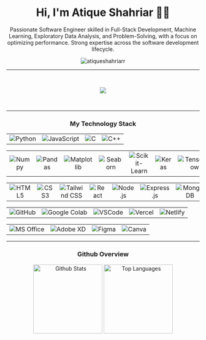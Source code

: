 <div><h1 align="center">Hi, I'm Atique Shahriar 👨‍💻</h1>
<p align="center">Passionate Software Engineer skilled in Full-Stack Development, Machine Learning, Exploratory Data Analysis, and Problem-Solving, with a focus on optimizing performance. Strong expertise across the software development lifecycle.</p>
<p align="center"> <img
        src="https://komarev.com/ghpvc/?username=atiqueshahriarr&label=Profile%20views&color=0e75b6&style=flat"
        alt="atiqueshahriarr" /></p>
</div>
<hr>


<p align="center">
    <a href="https://www.linkedin.com/in/atiqueshahriarr/"><img
            src="https://img.shields.io/badge/LinkedIn-0077B5?style=for-the-badge&logo=linkedin&logoColor=white"
            alt="" /></a>
    <a href="https://www.facebook.com/atiqueshahriarr"><img
            src="https://img.shields.io/badge/Facebook-1877F2?style=for-the-badge&logo=facebook&logoColor=white"
            alt="" /></a>
        <a href="mailto:satique06@gmail.com"><img
            src="https://img.shields.io/badge/Gmail-D14836?style=for-the-badge&logo=gmail&logoColor=white" alt="" /></a>
</p>




<p align="center">
    <img
        src="https://github-readme-streak-stats.herokuapp.com/?user=atiqueshahriarr&stroke=ffffff&background=27272a&ring=22c55e&fire=22c55e&currStreakNum=ffffff&currStreakLabel=22c55e&sideNums=ffffff&sideLabels=ffffff&dates=ffffff&hide_border=true" />
</p>

<p align="center">
    <a href="https://github.com/atiqueshahriarr"><img
            src="https://img.shields.io/badge/GitHub-100000?style=for-the-badge&logo=github&logoColor=white"
            alt="" /></a>
    <a href="https://scholar.google.com/citations?hl=en&user=k0QOD1YAAAAJ&view_op=list_works&gmla=ALUCkoU0bS2DYKUuOH-GnwYBdqmQwmX5snZJSAH7U_4_FcuMkmkIywvB1IJdAn2NrlEDZ4HO8ZV-zFhgS5bVGgtH"><img
            src="https://img.shields.io/badge/Google_Scholar-4285F4?style=for-the-badge&logo=google-scholar&logoColor=white"
            alt="" /></a>
</p>



<hr>
<h3 align="center">My Technology Stack</h3>
<table align="center">
        <tr align="center">
            <td>
                <img src="https://img.shields.io/badge/Python-FFD43B?style=for-the-badge&logo=python&logoColor=blue" alt="Python" />
            </td>
            <td>
                <img src="https://img.shields.io/badge/JavaScript-323330?style=for-the-badge&logo=javascript&logoColor=F7DF1E" alt="JavaScript" />
            </td>
            <td>
                <img src="https://img.shields.io/badge/C-00599C?style=for-the-badge&logo=c&logoColor=white" alt="C" />
            </td>
            <td>
                <img src="https://img.shields.io/badge/C++-00599C?style=for-the-badge&logo=c%2B%2B&logoColor=white" alt="C++" />
            </td>
        </tr>
    </table>
    <table align="center">
        <tr align="center">
            <td>
                <img src="https://img.shields.io/badge/Numpy-777BB4?style=for-the-badge&logo=numpy&logoColor=white" alt="Numpy" />
            </td>
            <td>
                <img src="https://img.shields.io/badge/Pandas-2C2D72?style=for-the-badge&logo=pandas&logoColor=white" alt="Pandas" />
            </td>
            <td>
                <img src="https://img.shields.io/badge/Matplotlib-0094D9?style=for-the-badge&logo=python&logoColor=white" alt="Matplotlib" />
            </td>
            <td>
                <img src="https://img.shields.io/badge/Seaborn-3776AB?style=for-the-badge&logo=python&logoColor=white" alt="Seaborn" />
            </td>
            <td>
                <img src="https://img.shields.io/badge/Scikit--Learn-F7931E?style=for-the-badge&logo=scikitlearn&logoColor=white" alt="Scikit-Learn" />
            </td>
            <td>
                <img src="https://img.shields.io/badge/Keras-D00000?style=for-the-badge&logo=keras&logoColor=white" alt="Keras" />
            </td>
            <td>
                <img src="https://img.shields.io/badge/TensorFlow-FF6F00?style=for-the-badge&logo=tensorflow&logoColor=white" alt="TensorFlow" />
            </td>
        </tr>
    </table>
    <table align="center">
        <tr align="center">
            <td>
                <img src="https://img.shields.io/badge/HTML5-E34F26?style=for-the-badge&logo=html5&logoColor=white" alt="HTML5" />
            </td>
            <td>
                <img src="https://img.shields.io/badge/CSS3-1572B6?style=for-the-badge&logo=css3&logoColor=white" alt="CSS3" />
            </td>
            <td>
                <img src="https://img.shields.io/badge/Tailwind_CSS-38B2AC?style=for-the-badge&logo=tailwind-css&logoColor=white" alt="Tailwind CSS" />
            </td>
            <td>
                <img src="https://img.shields.io/badge/React-20232A?style=for-the-badge&logo=react&logoColor=61DAFB" alt="React" />
            </td>
            <td>
                <img src="https://img.shields.io/badge/Node%20js-339933?style=for-the-badge&logo=nodedotjs&logoColor=white" alt="Node.js" />
            </td>
            <td>
                <img src="https://img.shields.io/badge/Express%20js-000000?style=for-the-badge&logo=express&logoColor=white" alt="Express.js" />
            </td>
            <td>
                <img src="https://img.shields.io/badge/MongoDB-4EA94B?style=for-the-badge&logo=mongodb&logoColor=white" alt="MongoDB" />
            </td>
            <td>
                <img src="https://img.shields.io/badge/firebase-ffca28?style=for-the-badge&logo=firebase&logoColor=black" alt="Firebase" />
            </td>
        </tr>
    </table>
    <table align="center">
        <tr align="center">
            <td>
                <img src="https://img.shields.io/badge/GitHub-181717?style=for-the-badge&logo=github&logoColor=white" alt="GitHub" />
            </td>
            <td>
                <img src="https://img.shields.io/badge/Google%20Colab-F9AB00?style=for-the-badge&logo=googlecolab&color=525252" alt="Google Colab" />
            </td>
            <td>
                <img src="https://img.shields.io/badge/VSCode-007ACC?style=for-the-badge&logo=visualstudiocode&logoColor=white" alt="VSCode" />
            </td>
            <td>
                <img src="https://img.shields.io/badge/Vercel-000000?style=for-the-badge&logo=vercel&logoColor=white" alt="Vercel" />
            </td>
            <td>
                <img src="https://img.shields.io/badge/Netlify-00C7B7?style=for-the-badge&logo=netlify&logoColor=white" alt="Netlify" />
            </td>
        </tr>
    </table>
    <table align="center">
        <tr align="center">
            <td>
                <img src="https://img.shields.io/badge/Microsoft%20Office-D83B01?style=for-the-badge&logo=microsoft-office&logoColor=white" alt="MS Office" />
            </td>
            <td>
                <img src="https://img.shields.io/badge/Adobe%20XD-470137?style=for-the-badge&logo=adobexd&logoColor=white" alt="Adobe XD" />
            </td>
            <td>
                <img src="https://img.shields.io/badge/Figma-F24E1E?style=for-the-badge&logo=figma&logoColor=white" alt="Figma" />
            </td>
            <td>
                <img src="https://img.shields.io/badge/Canva-00C4CC?style=for-the-badge&logo=canva&logoColor=white" alt="Canva" />
            </td>
        </tr>
    </table>
<hr>
<h3 align="center">Github Overview</h3>
<p align="center">
    <img src="https://github-readme-stats.vercel.app/api?username=atiqueshahriarr&theme=dracula&show_icons=true"
        alt="Github Stats" style="height: 180px;" />
    <img src="https://github-readme-stats.vercel.app/api/top-langs/?username=atiqueshahriarr&langs_count=10&title_color=22c55e&text_color=ffffff&icon_color=22c55e&bg_color=27272a&hide_border=true&locale=en&custom_title=Top%20%Languages"
        alt="Top Languages" style="height: 180px;" />
</p>
